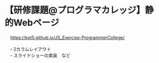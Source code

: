 # 【研修課題@プログラマカレッジ】静的Webページ
　 https://kpt5.github.io/JS_Exercise-ProgrammerCollege/
<br>
<br>　・2カラムレイアウト
<br>　・スライドショーの実装　など
